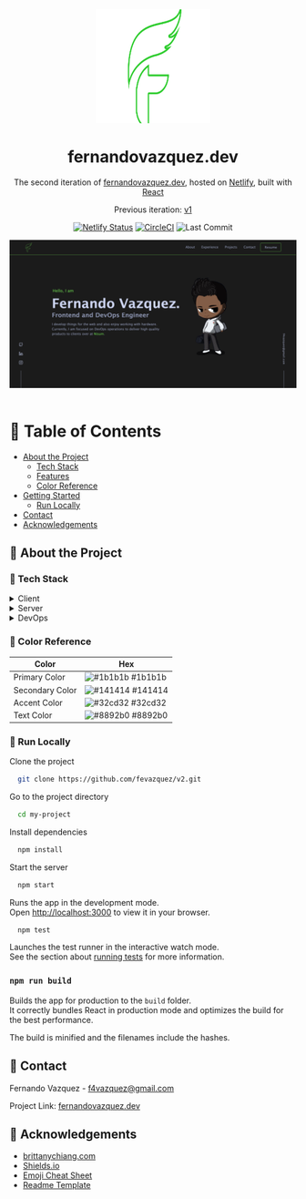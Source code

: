 <div align="center">
  <img src="./src/img/logo.svg" width=200 height=200>
  <h1>fernandovazquez.dev</h1>
  <p>
    The second iteration of <a href="https://fernandovazquez.dev/">fernandovazquez.dev</a>, hosted on 
    <a href="https://www.netlify.com">Netlify</a>, built with <a href="https://github.com/facebook/create-react-app">React</a>
  </p>
  <p align="center">
    Previous iteration:
    <a href="https://github.com/fevazquez/v1" target="_blank">v1</a>  
  </p>

[![Netlify Status](https://api.netlify.com/api/v1/badges/e62b67af-8a25-47c1-96b9-38a946fb71e2/deploy-status)](https://app.netlify.com/sites/vigilant-elion-a37e60/deploys)
[![CircleCI](https://circleci.com/gh/fevazquez/v2.svg?style=svg)](https://app.circleci.com/pipelines/github/fevazquez/v2?branch=dev&filter=all)
![Last Commit](https://img.shields.io/github/last-commit/fevazquez/v2)

<img src="./src/img/app_screenshot.png" />

</div>

<br />

<!-- Table of Contents -->

# :notebook_with_decorative_cover: Table of Contents

- [About the Project](#star2-about-the-project)
  - [Tech Stack](#space_invader-tech-stack)
  - [Features](#dart-features)
  - [Color Reference](#art-color-reference)
- [Getting Started](#toolbox-getting-started)
  - [Run Locally](#running-run-locally)
- [Contact](#handshake-contact)
- [Acknowledgements](#gem-acknowledgements)

<!-- About the Project -->

## :star2: About the Project

<!-- TechStack -->

### :space_invader: Tech Stack

<details>
  <summary>Client</summary>
  <ul>
    <li><a href="https://reactjs.org/">React.js</a></li>
    <li><a href="https://getbootstrap.com">Bootstrap</a></li>
  </ul>
</details>

<details>
  <summary>Server</summary>
  <ul>
    <li><a href="https://www.netlify.com">Netlify</a></li>
  </ul>
</details>

<details>
<summary>DevOps</summary>
  <ul>
    <li><a href="https://www.docker.com/">Docker</a></li>
    <li><a href="https://circleci.com/">CircleCLI</a></li>
  </ul>
</details>

<!-- Color Reference -->

### :art: Color Reference

| Color           | Hex                                                              |
| --------------- | ---------------------------------------------------------------- |
| Primary Color   | ![#1b1b1b](https://via.placeholder.com/10/1b1b1b?text=+) #1b1b1b |
| Secondary Color | ![#141414](https://via.placeholder.com/10/141414?text=+) #141414 |
| Accent Color    | ![#32cd32](https://via.placeholder.com/10/32cd32?text=+) #32cd32 |
| Text Color      | ![#8892b0](https://via.placeholder.com/10/8892b0?text=+) #8892b0 |

<!-- Run Locally -->

### :running: Run Locally

Clone the project

```bash
  git clone https://github.com/fevazquez/v2.git
```

Go to the project directory

```bash
  cd my-project
```

Install dependencies

```bash
  npm install
```

Start the server

```bash
  npm start
```

Runs the app in the development mode.\
Open [http://localhost:3000](http://localhost:3000) to view it in your browser.

```bash
  npm test
```

Launches the test runner in the interactive watch mode.\
See the section about [running tests](https://facebook.github.io/create-react-app/docs/running-tests) for more information.

### `npm run build`

Builds the app for production to the `build` folder.\
It correctly bundles React in production mode and optimizes the build for the best performance.

The build is minified and the filenames include the hashes.

<!-- Contact -->

## :handshake: Contact

Fernando Vazquez - f4vazquez@gmail.com

Project Link: [fernandovazquez.dev](https://www.fernandovazquez.dev)

<!-- Acknowledgments -->

## :gem: Acknowledgements

- [brittanychiang.com](https://github.com/bchiang7/v4)
- [Shields.io](https://shields.io/)
- [Emoji Cheat Sheet](https://github.com/ikatyang/emoji-cheat-sheet/blob/master/README.md#travel--places)
- [Readme Template](https://github.com/Louis3797/awesome-readme-template)
